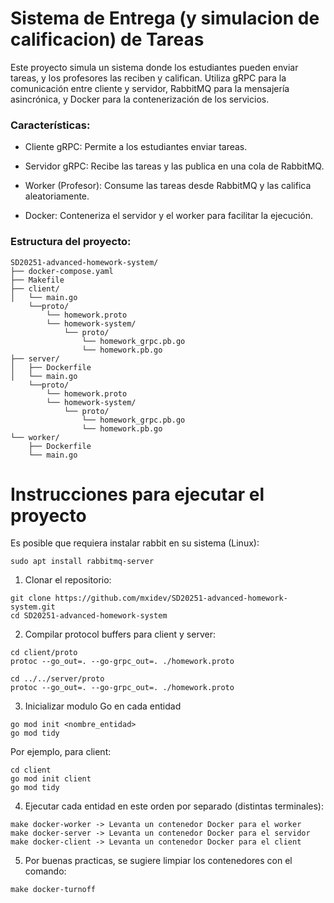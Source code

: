 # Sistema de Entrega (y simulacion de calificacion) de Tareas

Este proyecto simula un sistema donde los estudiantes pueden enviar tareas, y los profesores las reciben y califican. Utiliza gRPC para la comunicación entre cliente y servidor, RabbitMQ para la mensajería asincrónica, y Docker para la contenerización de los servicios.

### Características:
- Cliente gRPC: Permite a los estudiantes enviar tareas.

- Servidor gRPC: Recibe las tareas y las publica en una cola de RabbitMQ.

- Worker (Profesor): Consume las tareas desde RabbitMQ y las califica aleatoriamente.

- Docker: Conteneriza el servidor y el worker para facilitar la ejecución.

### Estructura del proyecto:

```
SD20251-advanced-homework-system/
├── docker-compose.yaml
├── Makefile
├── client/
│   └── main.go
    └──proto/
        └── homework.proto
        └── homework-system/
            └── proto/
                └── homework_grpc.pb.go
                └── homework.pb.go
├── server/
│   ├── Dockerfile
│   └── main.go
    └──proto/
        └── homework.proto
        └── homework-system/
            └── proto/
                └── homework_grpc.pb.go
                └── homework.pb.go
└── worker/
    ├── Dockerfile
    └── main.go
```

# Instrucciones para ejecutar el proyecto

Es posible que requiera instalar rabbit en su sistema (Linux):
```
sudo apt install rabbitmq-server
```

1. Clonar el repositorio:
```
git clone https://github.com/mxidev/SD20251-advanced-homework-system.git
cd SD20251-advanced-homework-system
```

2. Compilar protocol buffers para client y server:
```
cd client/proto
protoc --go_out=. --go-grpc_out=. ./homework.proto

cd ../../server/proto
protoc --go_out=. --go-grpc_out=. ./homework.proto
```

3. Inicializar modulo Go en cada entidad
```
go mod init <nombre_entidad>
go mod tidy
```

Por ejemplo, para client:
```
cd client
go mod init client
go mod tidy
```

4. Ejecutar cada entidad en este orden por separado (distintas terminales):
```
make docker-worker -> Levanta un contenedor Docker para el worker
make docker-server -> Levanta un contenedor Docker para el servidor
make docker-client -> Levanta un contenedor Docker para el client
```

5. Por buenas practicas, se sugiere limpiar los contenedores con el comando:
```
make docker-turnoff
```